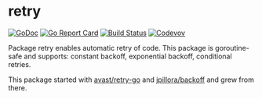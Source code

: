 # retry

[![GoDoc](https://godoc.org/github.com/weathersource/go-retry?status.svg)](https://godoc.org/github.com/weathersource/go-retry)
[![Go Report Card](https://goreportcard.com/badge/github.com/weathersource/go-retry)](https://goreportcard.com/report/github.com/weathersource/go-retry)
[![Build Status](https://travis-ci.org/weathersource/go-retry.svg)](https://travis-ci.org/weathersource/go-retry)
[![Codevov](https://codecov.io/gh/weathersource/go-retry/branch/master/graphs/badge.svg)](https://codecov.io/gh/weathersource/go-retry)

Package retry enables automatic retry of code. This package is goroutine-safe and supports:
constant backoff, exponential backoff, conditional retries.

This package started with [avast/retry-go](https://github.com/avast/retry-go) and [jpillora/backoff](https://github.com/jpillora/backoff) and grew from there.
